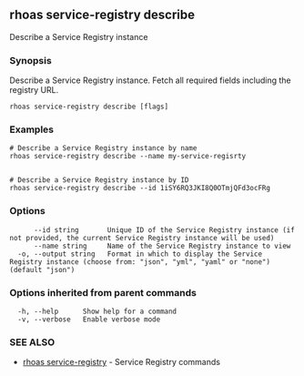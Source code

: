 ## rhoas service-registry describe

Describe a Service Registry instance

### Synopsis

Describe a Service Registry instance. Fetch all required fields including the registry URL.


```
rhoas service-registry describe [flags]
```

### Examples

```
# Describe a Service Registry instance by name
rhoas service-registry describe --name my-service-regisrty


# Describe a Service Registry instance by ID
rhoas service-registry describe --id 1iSY6RQ3JKI8Q0OTmjQFd3ocFRg

```

### Options

```
      --id string       Unique ID of the Service Registry instance (if not provided, the current Service Registry instance will be used)
      --name string     Name of the Service Registry instance to view
  -o, --output string   Format in which to display the Service Registry instance (choose from: "json", "yml", "yaml" or "none") (default "json")
```

### Options inherited from parent commands

```
  -h, --help      Show help for a command
  -v, --verbose   Enable verbose mode
```

### SEE ALSO

* [rhoas service-registry](rhoas_service-registry.md)	 - Service Registry commands

